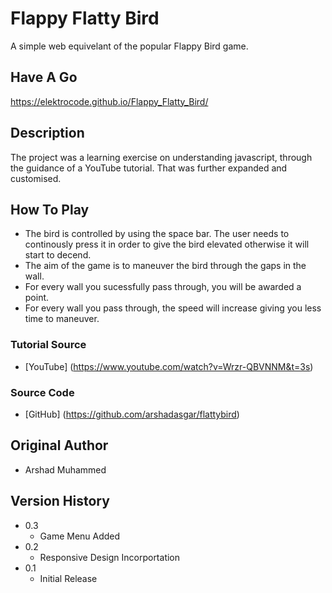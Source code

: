 # Flappy Flatty Bird

A simple web equivelant of the popular Flappy Bird game.

## Have A Go 

 https://elektrocode.github.io/Flappy_Flatty_Bird/

## Description

The project was a learning exercise on understanding javascript, through the guidance of a YouTube tutorial. That was further expanded and customised.

## How To Play
* The bird is controlled by using the space bar. The user needs to continously press it in order to give the bird elevated otherwise it will start to decend.
* The aim of the game is to maneuver the bird through the gaps in the wall. 
* For every wall you sucessfully pass through, you will be awarded a point.
* For every wall you pass through, the speed will increase giving you less time to maneuver.

### Tutorial Source
* [YouTube] (https://www.youtube.com/watch?v=Wrzr-QBVNNM&t=3s)

### Source Code
* [GitHub] (https://github.com/arshadasgar/flattybird)

## Original Author
* Arshad Muhammed 

## Version History
* 0.3 
    * Game Menu Added
* 0.2
    * Responsive Design Incorportation
* 0.1
    * Initial Release
